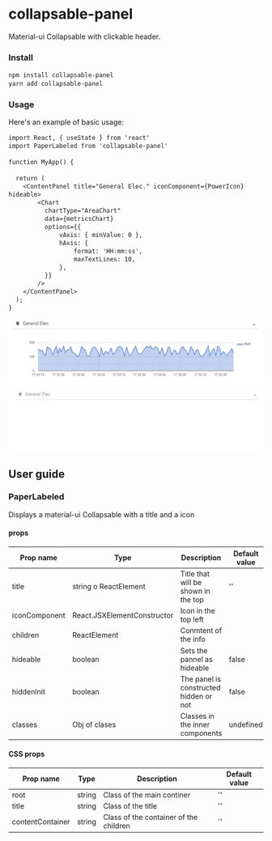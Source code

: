 # collapsable-panel

Material-ui Collapsable with clickable header.

### Install

```bash
npm install collapsable-panel
yarn add collapsable-panel
```

### Usage

Here's an example of basic usage:

```tsx
import React, { useState } from 'react'
import PaperLabeled from 'collapsable-panel'

function MyApp() {

  return (
    <ContentPanel title="General Elec." iconComponent={PowerIcon} hideable>
        <Chart
          chartType="AreaChart"
          data={metricsChart}
          options={{
              vAxis: { minValue: 0 },
              hAxis: {
                  format: 'HH:mm:ss',
                  maxTextLines: 10,
              },
          }}
        />
    </ContentPanel>
  );
}
```
![alt text](https://raw.githubusercontent.com/gabimig/collapsable-panel/master/Expanded.PNG)
![alt text](https://raw.githubusercontent.com/gabimig/collapsable-panel/master/Collapsed.PNG)

## User guide

### PaperLabeled

Displays a material-ui Collapsable with a title and a icon

#### props

| Prop name | Type | Description | Default value |
| ------------- | ------------- | ------------- | ------------- |
| title | string o ReactElement | Title that will be shown in the top  | '' |
| iconComponent | React.JSXElementConstructor<SvgIconProps> | Icon in the top left |  |
| children | ReactElement | Conmtent of the info |  |
| hideable | boolean | Sets the pannel as hideable | false |
| hiddenInit | boolean | The panel is constructed hidden or not | false |
| classes | Obj of clases | Classes in the inner components | undefined |

#### CSS props

| Prop name | Type | Description | Default value |
| ------------- | ------------- | ------------- | ------------- |
| root | string  | Class of the main continer  | '' |
| title | string | Class of the title | '' |
| contentContainer | string | Class of the container of the children | '' |
